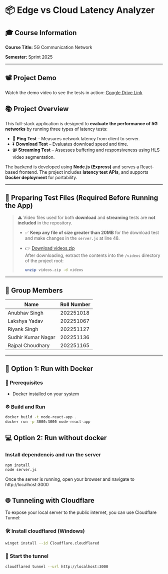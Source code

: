 # 📦 Edge vs Cloud Latency Analyzer

## 🎓 Course Information
**Course Title:** 5G Communication Network
    
**Semester:** Sprint 2025  

---

## 📽️ Project Demo
Watch the demo video to see the tests in action: [Google Drive Link](https://drive.google.com/file/d/1e7Z6t32Tq1pZITVjrdqYvKdYRG-asq2J/view?usp=drivesdk)

## 📚 Project Overview

This full-stack application is designed to **evaluate the performance of 5G networks** by running three types of latency tests:

- 📶 **Ping Test** – Measures network latency from client to server.
- ⏬ **Download Test** – Evaluates download speed and time.
- 📹 **Streaming Test** – Assesses buffering and responsiveness using HLS video segmentation.

The backend is developed using **Node.js (Express)** and serves a React-based frontend. The project includes **latency test APIs**, and supports **Docker deployment** for portability.

---

## 📁 Preparing Test Files (Required Before Running the App)

> ⚠️ Video files used for both **download** and **streaming** tests are **not included** in the repository.
>
> - ✅ **Keep any file of size greater than 20MB** for the download test and make changes in the `server.js` at line 48.
>
> - 👉 [Download videos.zip](https://drive.google.com/file/d/1PhC0W4yV3OVVVN7o0sUavW5c4cceRT2k/view?usp=drive_link)  
>   After downloading, extract the contents into the `/videos` directory of the project root:
>
>   ```bash
>   unzip videos.zip -d videos
>   ```

---

## 👥 Group Members

| Name               | Roll Number       |
|--------------------|-------------------|
| Anubhav Singh      | 202251018         |
| Lakshya Yadav      | 202251067         |
| Riyank Singh       | 202251127         |
| Sudhir Kumar Nagar | 202251136         |
| Rajpal Choudhary   | 202251165         |

---

## 🐳 Option 1: Run with Docker

### 🔧 Prerequisites

- Docker installed on your system

### ⚙️ Build and Run

```bash
docker build -t node-react-app .
docker run -p 3000:3000 node-react-app
```

## 💻 Option 2: Run without docker

### Install dependencis and run the server
```bash
npm install
node server.js
```

Once the server is running, open your browser and navigate to http://localhost:3000

## 🌐 Tunneling with Cloudflare
To expose your local server to the public internet, you can use Cloudflare Tunnel:
### 🛠️ Install cloudflared (Windows)
```bash
winget install --id Cloudflare.cloudflared
```
### 🚀 Start the tunnel
```bash
cloudflared tunnel --url http://localhost:3000
```

